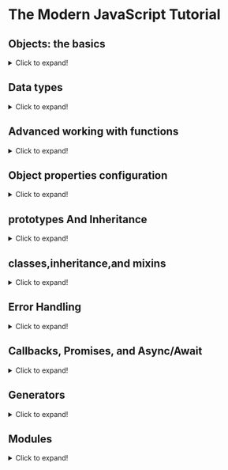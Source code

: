 # The Modern JavaScript Tutorial

## Objects: the basics

<details>
  <summary>Click to expand!</summary>
  
  ### 1. ~~[x] [objects](https://github.com/HazemAbdo/theModernJavaScriptTutorial/blob/main/objects/objects.js)~~
  ### 2. ~~[x] [this](https://github.com/HazemAbdo/theModernJavaScriptTutorial/blob/main/objects/this.js)~~
  ### 3. ~~[x] [constructor](https://github.com/HazemAbdo/theModernJavaScriptTutorial/blob/main/objects/constructor.js)~~
  ### 4. ~~[x] [optionalChaining](https://github.com/HazemAbdo/theModernJavaScriptTutorial/blob/main/objects/optionalChaining.js)~~
  ### 5. ~~[x] [referenceAndCopy](https://github.com/HazemAbdo/theModernJavaScriptTutorial/blob/main/objects/refrenceAndCopy.js)~~
  ### 6. ~~[x] [objectPrimitiveConversion](https://github.com/HazemAbdo/theModernJavaScriptTutorial/blob/main/objects/objectPrimitiveConversion.js)~~

</details>

## Data types

<details>
  <summary>Click to expand!</summary>
  
  ### 1. ~~[x] [Numbers](https://github.com/HazemAbdo/theModernJavaScriptTutorial/blob/main/dataTypes/numbers.js)~~
  ### 2. ~~[x] [Strings](https://github.com/HazemAbdo/theModernJavaScriptTutorial/blob/main/dataTypes/strings.js)~~
  ### 3. ~~[x] [Arrays](https://github.com/HazemAbdo/theModernJavaScriptTutorial/blob/main/dataTypes/arrays.js)~~
  ### 4. ~~[x] [Object.keys, values, entries](https://github.com/HazemAbdo/theModernJavaScriptTutorial/blob/main/dataTypes/objectKeys.js)~~
  ### 5. ~~[x] [Iterables](https://github.com/HazemAbdo/theModernJavaScriptTutorial/blob/main/dataTypes/iterables.js)~~
  ### 6. ~~[x] [Map and Set](https://github.com/HazemAbdo/theModernJavaScriptTutorial/blob/main/dataTypes/mapAndSet.js)~~
  ### 7. ~~[x] [WeakMap and WeakSet](https://github.com/HazemAbdo/theModernJavaScriptTutorial/blob/main/dataTypes/weakMapsAndWeakSets.js)~~
  ### 8. ~~[x] [Destructuring assignment](https://github.com/HazemAbdo/theModernJavaScriptTutorial/blob/main/dataTypes/destructingAssignment.js)~~
  ### 9. ~~[x] [Date and time](https://github.com/HazemAbdo/theModernJavaScriptTutorial/blob/main/dataTypes/dateAndTime.js)~~
  ### 10. ~~[x] [JSON methods, toJSON](https://github.com/HazemAbdo/theModernJavaScriptTutorial/blob/main/dataTypes/jsonMethods.js)~~

</details>

## Advanced working with functions

<details>
  <summary>Click to expand!</summary>
  
  ### 1. ~~[x] [recursionAndStack](https://github.com/HazemAbdo/theModernJavaScriptTutorial/blob/main/advancedWorkingWithFunctions/recursionAndStack.js)~~
  ### 2. ~~[x] [restParametersAndSpread](https://github.com/HazemAbdo/theModernJavaScriptTutorial/blob/main/advancedWorkingWithFunctions/restParametersAndspread.js)~~
  ### 3. ~~[x] [variableScopeClosure](https://github.com/HazemAbdo/theModernJavaScriptTutorial/blob/main/advancedWorkingWithFunctions/variableScopeClosure.js)~~
  ### 4. ~~[x] [theOldVar](https://github.com/HazemAbdo/theModernJavaScriptTutorial/blob/main/advancedWorkingWithFunctions/theOldVar.js)~~
  ### 5. ~~[x] [globalObject](https://github.com/HazemAbdo/theModernJavaScriptTutorial/blob/main/advancedWorkingWithFunctions/globalObject.js)~~
  ### 6. ~~[x] [functionObjectNFE](https://github.com/HazemAbdo/theModernJavaScriptTutorial/blob/main/advancedWorkingWithFunctions/functionObjectNFE.js)~~
  ### 7. ~~[x] [theNewFunctionSyntax](https://github.com/HazemAbdo/theModernJavaScriptTutorial/blob/main/advancedWorkingWithFunctions/theNewFunctionSyntax.js)~~
  ### 8. ~~[x] [schedulingsetTimeoutandsetInterval](https://github.com/HazemAbdo/theModernJavaScriptTutorial/blob/main/advancedWorkingWithFunctions/schedulingsetTimeoutandsetInterval.js)~~
  ### 9. ~~[x] [Decorators,Forwarding,Call,Apply](https://github.com/HazemAbdo/theModernJavaScriptTutorial/blob/main/advancedWorkingWithFunctions/Decorators,Forwarding,Call,Apply.js)~~
  ### 10. ~~[x] [Function Binding](https://github.com/HazemAbdo/theModernJavaScriptTutorial/blob/main/advancedWorkingWithFunctions/functionBinding.js)~~
  ### 11. ~~[x] [Arrow functions revisited](https://github.com/HazemAbdo/theModernJavaScriptTutorial/blob/main/advancedWorkingWithFunctions/arrowFunctionsRevisited.js)~~

</details>

## Object properties configuration

<details>
  <summary>Click to expand!</summary>
  
  ### 1. ~~[x] [recursionAndStack](https://github.com/HazemAbdo/theModernJavaScriptTutorial/blob/main/objectPropertiesConfiguration/propertyFlagsAndDescriptors.js)~~
  ### 2. ~~[x] [restParametersAndSpread](https://github.com/HazemAbdo/theModernJavaScriptTutorial/blob/main/objectPropertiesConfiguration/propertyGettersAndSetters.js)~~
</details>

</details>

## prototypes And Inheritance

<details>
  <summary>Click to expand!</summary>
  
  ### 1. ~~[x] [prototypalInheritance](https://github.com/HazemAbdo/theModernJavaScriptTutorial/blob/main/prototypesAndInheritance/prototypalInheritance.js)~~
  ### 2. ~~[x] [F.prototype](https://github.com/HazemAbdo/theModernJavaScriptTutorial/blob/main/prototypesAndInheritance/F.prototype.js)~~
  ### 3. ~~[x] [nativePrototypes](https://github.com/HazemAbdo/theModernJavaScriptTutorial/blob/main/prototypesAndInheritance/nativePrototypes.js)~~
   ### 4. ~~[x] [prototypeMethodsObjectsWithout __proto__](https://github.com/HazemAbdo/theModernJavaScriptTutorial/blob/main/prototypesAndInheritance/prototypeMethodsObjectsWithout __proto__.js)~~
</details>

## classes,inheritance,and mixins

<details>
  <summary>Click to expand!</summary>
  
  ### 1. ~~[x] [classBasicSyntax](https://github.com/HazemAbdo/theModernJavaScriptTutorial/blob/main/theClasses/classBasicSyntax.js)~~
  ### 2. ~~[x] [classInheritance](https://github.com/HazemAbdo/theModernJavaScriptTutorial/blob/main/theClasses/classInheritance.js)~~
  ### 3. ~~[x] [staticPropertiesAndMethods](https://github.com/HazemAbdo/theModernJavaScriptTutorial/blob/main/theClasses/staticPropertiesAndMethods.js)~~
  ### 4. ~~[x] [privateAndProtectedPropertiesAndMethods](https://github.com/HazemAbdo/theModernJavaScriptTutorial/blob/main/theClasses/privateAndProtectedPropertiesAndMethods.js)~~
  ### 5. ~~[x] [extendingBuiltInClasses](https://github.com/HazemAbdo/theModernJavaScriptTutorial/blob/main/theClasses/extendingBuiltInClasses.js)~~
  ### 6. ~~[x] [classCheckingInstanceof](https://github.com/HazemAbdo/theModernJavaScriptTutorial/blob/main/theClasses/classCheckingInstanceof.js)~~
  ### 7. ~~[x] [mixins](https://github.com/HazemAbdo/theModernJavaScriptTutorial/blob/main/theClasses/mixins.js)~~
 
</details>

## Error Handling

<details>
  <summary>Click to expand!</summary>
  
  ### 1. ~~[x] [tryCatch](https://github.com/HazemAbdo/theModernJavaScriptTutorial/blob/main/errorHandling/tryCatch.js)~~
  ### 2. ~~[x] [customErrors](https://github.com/HazemAbdo/theModernJavaScriptTutorial/blob/main/errorHandling/customErrors.js)~~

</details>

## Callbacks, Promises, and Async/Await

<details>
  <summary>Click to expand!</summary>
  
  ### 1. ~~[x] [callbacks](https://github.com/HazemAbdo/theModernJavaScriptTutorial/blob/main/promisesAsyncAwait/callbacks.js)~~
   ### 2. ~~[x] [Promise](https://github.com/HazemAbdo/theModernJavaScriptTutorial/blob/main/promisesAsyncAwait/Promise.js)~~
  ### 3. ~~[x] [promisesChaining](https://github.com/HazemAbdo/theModernJavaScriptTutorial/blob/main/promisesAsyncAwait/promisesChaining.js)~~
  ### 4. ~~[x] [errorHandlingWithPromises](https://github.com/HazemAbdo/theModernJavaScriptTutorial/blob/main/promisesAsyncAwait/errorHandlingWithPromises.js)~~
  ### 5. ~~[x] [promiseAPI](https://github.com/HazemAbdo/theModernJavaScriptTutorial/blob/main/promisesAsyncAwait/promiseAPI.js)~~
  ### 6. ~~[x] [promisification](https://github.com/HazemAbdo/theModernJavaScriptTutorial/blob/main/promisesAsyncAwait/promisification.js)~~
  ### 7. ~~[x] [microTasks](https://github.com/HazemAbdo/theModernJavaScriptTutorial/blob/main/promisesAsyncAwait/microTasks.js)~~
  ### 8. ~~[x] [asyncAwait](https://github.com/HazemAbdo/theModernJavaScriptTutorial/blob/main/promisesAsyncAwait/asyncAwait.js)~~
  ### 9. ~~[x] [iceCreamExample](https://github.com/HazemAbdo/theModernJavaScriptTutorial/blob/main/promisesAsyncAwait/iceCreamExample.js)~~

</details>

## Generators

<details>
  <summary>Click to expand!</summary>
  
  ### 1. ~~[x] [generators](https://github.com/HazemAbdo/theModernJavaScriptTutorial/blob/main/generators/generators.js)~~
  ### 2. ~~[x] [asyncIterablesAndGenerators](https://github.com/HazemAbdo/theModernJavaScriptTutorial/blob/main/generators/asyncIterablesAndGenerators.js)~~

</details>

## Modules

<details>
  <summary>Click to expand!</summary>
  
  ### 1. ~~[x] [generators](https://github.com/HazemAbdo/theModernJavaScriptTutorial/blob/main/modules/modules.js)~~
  ### 2. ~~[x] [asyncIterablesAndGenerators](https://github.com/HazemAbdo/theModernJavaScriptTutorial/blob/main/modules/exportAndImport.js)~~
  ### 3. ~~[x] [asyncIterablesAndGenerators](https://github.com/HazemAbdo/theModernJavaScriptTutorial/blob/main/modules/dynamicImport.js)~~

</details>
